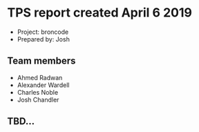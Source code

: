 # TPS report created April 6  2019

* Project: broncode
* Prepared by: Josh

## Team members

* Ahmed Radwan
* Alexander Wardell
* Charles Noble
* Josh Chandler

## TBD...

